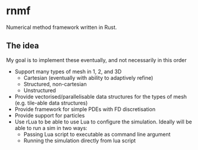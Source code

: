 # rnmf
Numerical method framework written in Rust.


## The idea
My goal is to implement these eventually, and not necessarily in this order
* Support many types of mesh in 1, 2, and 3D
   * Cartesian (eventually with ability to adaptively refine)
   * Structured, non-cartesian
   * Unstructured
* Provide vectorised/parallelisable data structures for the types of mesh (e.g. tile-able data structures)
* Provide framework for simple PDEs with FD discretisation
* Provide support for particles
* Use rLua to be able to use Lua to configure the simulation. Ideally will be able to run a sim in two ways:
    * Passing Lua script to executable as command line argument
    * Running the simulation directly from lua script
